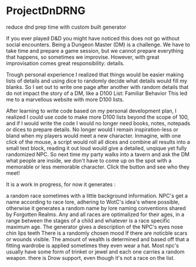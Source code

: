 # ProjectDnDRNG
reduce dnd prep time with custom built generator

If you ever played D&D you might have noticed this does not go without social encounters. Being a Dungeon Master (DM) is a challenge. 
We have to take time and prepare a game session, but we cannot prepare everything that happens, so sometimes we improvise. 
However, with great improvisation comes great responsibility: details.

Trough personal experience I realized that things would be easier making lists of details and using dice to randomly decide what details would fill my blanks.
So I set out to write one page after another with random details that do not impact the story of a DM, like a D100 List: Familiar Behavior
This led me to a marvellous website with more D100 lists.

After learning to write code based on my personal development plan, I realized I could use code to make more D100 lists beyond the scope of 100,
and if I would write the code I would no longer need books, notes, notepads or dices to prepare details. 
No longer would I remain inspiration-less or bland when my players would meet a new character.
Inmagine, with one click of the mouse, a script would roll all dices and combine all results into a small text block, 
reading it out loud would give a detailed, unqique yet fully randomized NPC. So next time my party walks into a tavern and ask the DM what people are inside, 
we don't have to come up on the spot with a memorable or less memorable character. Click the button and see who they meet!

It is a work in progress, for now it generates :

a random race
sometimes with a little background information.
NPC's get a name according to race lore, adhering to WotC's idea's where possible,
otherwise it generates a random name by lore naming conventions shared by Forgotten Realms.
Any and all races are optimalized for their ages, in a range between the stages of a child and whatever is a race specific maximum age.
The generator gives a description of the NPC's
eyes
nose
chin
lips
teeth
There is a randomly chosen mood
If there are noticble scars or wounds visible.
The amount of wealth is determined and based off that a fitting wardrobe is applied
sometimes they even wear a hat.
Most npc's usually have some form of trinket or jewel
and each one carries a random weapon.
there is Drow support, even though it's not a race on the list.
